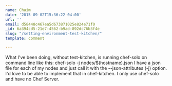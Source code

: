 ```yaml
---
name: Chaim
date: '2015-09-02T15:36:22-04:00'
url: ''
email: d58448c467ea5d673871025e824e71f0
_id: 6a394cd5-21e7-4562-b9ad-892dc76b3f4e
slug: "/setting-environment-test-kitchen/"
template: comment

---
```


What I've been doing, without test-kitchen, is running chef-solo on command line like this:
chef-solo -j nodes/$(hostname).json
I have a json file for each of my nodes and just call it with the --json-attributes (-j) option.
I'd love to be able to implement that in chef-kitchen.
I only use chef-solo and have no Chef Server.
